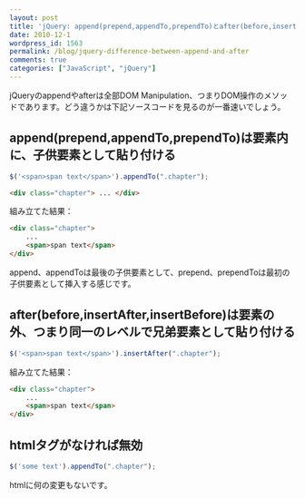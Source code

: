 ```yaml
---
layout: post
title: 'jQuery: append(prepend,appendTo,prependTo)とafter(before,insertAfter,insertBefore)の違い'
date: 2010-12-1
wordpress_id: 1563
permalink: /blog/jquery-difference-between-append-and-after
comments: true
categories: ["JavaScript", "jQuery"]
---
```

jQueryのappendやafterは全部DOM Manipulation、つまりDOM操作のメソッドであります。どう違うかは下記ソースコードを見るのが一番速いでしょう。

## append(prepend,appendTo,prependTo)は要素内に、子供要素として貼り付ける

```javascript
$('<span>span text</span>').appendTo(".chapter");

```

```html
<div class="chapter"> ... </div>

```

組み立てた結果：

```html
<div class="chapter">
	...
	<span>span text</span>
</div>

```

append、appendToは最後の子供要素として、prepend、prependToは最初の子供要素として挿入する感じです。

## after(before,insertAfter,insertBefore)は要素の外、つまり同一のレベルで兄弟要素として貼り付ける

```javascript
$('<span>span text</span>').insertAfter(".chapter");

```
組み立てた結果：

```html
<div class="chapter">
	...
	<span>span text</span>
</div>

```

## htmlタグがなければ無効

```javascript
$('some text').appendTo(".chapter");

```

htmlに何の変更もないです。
